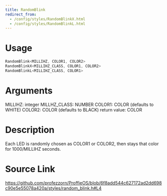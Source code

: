 ```yaml
---
title: RandomBlink
redirect_from:
  - /config/styles/RandomBlinkX.html
  - /config/styles/RandomBlinkL.html
---
```


# Usage
```cpp
RandomBlink<MILLIHZ, COLOR1, COLOR2>
RandomBlinkX<MILLIHZ_CLASS, COLOR1, COLOR2>
RandomBlinkL<MILLIHZ_CLASS, COLOR1>
```

# Arguments
MILLIHZ: integer
MILLHZ_CLASS: NUMBER
COLOR1: COLOR (defaults to WHITE)
COLOR2: COLOR (defaults to BLACK)
return value: COLOR

# Description
Each LED is randomly chosen as COLOR1 or COLOR2, then stays
that color for 1000/MILLIHZ seconds.

# Source Link
https://github.com/profezzorn/ProffieOS/blob/6f8add544c627172ad2dd698c90e5e55078a420a/styles/random_blink.h#L4
